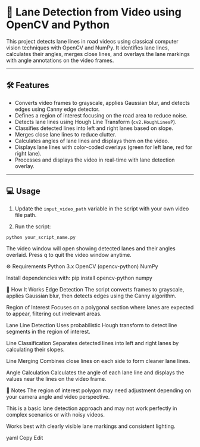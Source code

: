 # 🚗 Lane Detection from Video using OpenCV and Python

This project detects lane lines in road videos using classical computer vision techniques with OpenCV and NumPy. It identifies lane lines, calculates their angles, merges close lines, and overlays the lane markings with angle annotations on the video frames.

---

## 🛠️ Features

- Converts video frames to grayscale, applies Gaussian blur, and detects edges using Canny edge detector.
- Defines a region of interest focusing on the road area to reduce noise.
- Detects lane lines using Hough Line Transform (`cv2.HoughLinesP`).
- Classifies detected lines into left and right lanes based on slope.
- Merges close lane lines to reduce clutter.
- Calculates angles of lane lines and displays them on the video.
- Displays lane lines with color-coded overlays (green for left lane, red for right lane).
- Processes and displays the video in real-time with lane detection overlay.

---

## 💻 Usage

1. Update the `input_video_path` variable in the script with your own video file path.

2. Run the script:

```bash
python your_script_name.py
  ```
The video window will open showing detected lanes and their angles overlaid.
Press q to quit the video window anytime.

⚙️ Requirements
Python 3.x
OpenCV (opencv-python)
NumPy

Install dependencies with:
pip install opencv-python numpy

🔧 How It Works
Edge Detection
The script converts frames to grayscale, applies Gaussian blur, then detects edges using the Canny algorithm.

Region of Interest
Focuses on a polygonal section where lanes are expected to appear, filtering out irrelevant areas.

Lane Line Detection
Uses probabilistic Hough transform to detect line segments in the region of interest.

Line Classification
Separates detected lines into left and right lanes by calculating their slopes.

Line Merging
Combines close lines on each side to form cleaner lane lines.

Angle Calculation
Calculates the angle of each lane line and displays the values near the lines on the video frame.

🚩 Notes
The region of interest polygon may need adjustment depending on your camera angle and video perspective.

This is a basic lane detection approach and may not work perfectly in complex scenarios or with noisy videos.

Works best with clearly visible lane markings and consistent lighting.

yaml
Copy
Edit

